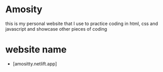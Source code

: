 # Amosity
this is my personal website that I use to practice coding in html, css and javascript and showcase other pieces of coding

# website name
- [amositty.netlift.app]